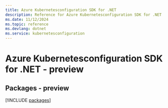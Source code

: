 ```yaml
---
title: Azure Kubernetesconfiguration SDK for .NET
description: Reference for Azure Kubernetesconfiguration SDK for .NET
ms.date: 11/12/2024
ms.topic: reference
ms.devlang: dotnet
ms.service: kubernetesconfiguration
---
```

# Azure Kubernetesconfiguration SDK for .NET - preview
## Packages - preview
[!INCLUDE [packages](kubernetesconfiguration-index.md)]